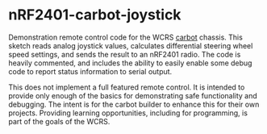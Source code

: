 # nRF2401-carbot-joystick

Demonstration remote control code for the WCRS [carbot](https://github.com/WCRSyyc/carbot) chassis.  This sketch reads analog joystick values, calculates differential steering wheel speed settings, and sends the result to an nRF2401 radio.  The code is heavily commented, and includes the ability to easily enable some debug code to report status information to serial output.

This does not implement a full featured remote control.  It is intended to provide only enough of the basics for demonstrating safe functionality and debugging.  The intent is for the carbot builder to enhance this for their own projects.  Providing learning opportunities, including for programming, is part of the goals of the WCRS.
